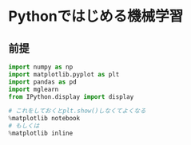# Pythonではじめる機械学習

## 前提

```python
import numpy as np
import matplotlib.pyplot as plt
import pandas as pd
import mglearn
from IPython.display import display

# これをしておくとplt.show()しなくてよくなる
%matplotlib notebook
# もしくは
%matplotlib inline
```
